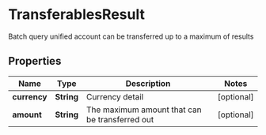 
# TransferablesResult

Batch query unified account can be transferred up to a maximum of results

## Properties

Name | Type | Description | Notes
------------ | ------------- | ------------- | -------------
**currency** | **String** | Currency detail |  [optional]
**amount** | **String** | The maximum amount that can be transferred out |  [optional]

